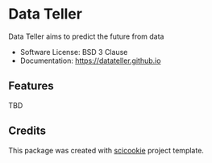 # Data Teller

Data Teller aims to predict the future from data

- Software License: BSD 3 Clause
- Documentation: https://datateller.github.io

## Features

TBD

## Credits

This package was created with
[scicookie](https://github.com/osl-incubator/scicookie) project template.
